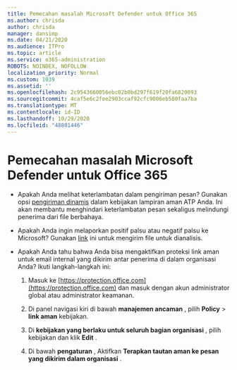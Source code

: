 ```yaml
---
title: Pemecahan masalah Microsoft Defender untuk Office 365
ms.author: chrisda
author: chrisda
manager: dansimp
ms.date: 04/21/2020
ms.audience: ITPro
ms.topic: article
ms.service: o365-administration
ROBOTS: NOINDEX, NOFOLLOW
localization_priority: Normal
ms.custom: 1039
ms.assetid: ''
ms.openlocfilehash: 2c9543660056ebc02b0bd297f619f20fa6820093
ms.sourcegitcommit: 4caf5e6c2fee2903ccaf92cfc9006eb580faa7ba
ms.translationtype: MT
ms.contentlocale: id-ID
ms.lasthandoff: 10/29/2020
ms.locfileid: "48801446"
---
```

# <a name="troubleshooting-microsoft-defender-for-office-365"></a>Pemecahan masalah Microsoft Defender untuk Office 365

- Apakah Anda melihat keterlambatan dalam pengiriman pesan? Gunakan opsi [pengiriman dinamis](https://docs.microsoft.com/microsoft-365/security/office-365-security/dynamic-delivery-and-previewing) dalam kebijakan lampiran aman ATP Anda. Ini akan membantu menghindari keterlambatan pesan sekaligus melindungi penerima dari file berbahaya.

- Apakah Anda ingin melaporkan positif palsu atau negatif palsu ke Microsoft? Gunakan [link](https://www.microsoft.com/wdsi/filesubmission/) ini untuk mengirim file untuk dianalisis.

- Apakah Anda tahu bahwa Anda bisa mengaktifkan proteksi link aman untuk email internal yang dikirim antar penerima di dalam organisasi Anda? Ikuti langkah-langkah ini:

  1. Masuk ke [https://protection.office.com](https://protection.office.com) dan masuk dengan akun administrator global atau administrator keamanan.

  2. Di panel navigasi kiri di bawah **manajemen ancaman** , pilih **Policy** \> **link aman** kebijakan.

  3. Di **kebijakan yang berlaku untuk seluruh bagian organisasi** , pilih kebijakan dan klik **Edit** .

  4. Di bawah **pengaturan** , Aktifkan **Terapkan tautan aman ke pesan yang dikirim dalam organisasi** .
